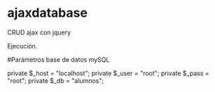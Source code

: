 # ajaxdatabase

CRUD ajax con jquery

Ejecución.

#Parámetros base de datos mySQL

private $_host = "localhost";
private $_user = "root";
private $_pass = "root";
private $_db   = "alumnos";
